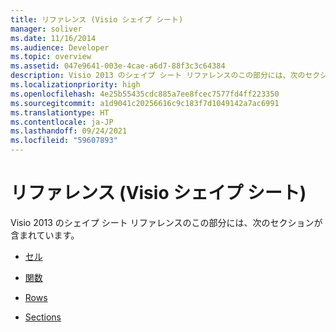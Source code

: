 ```yaml
---
title: リファレンス (Visio シェイプ シート)
manager: soliver
ms.date: 11/16/2014
ms.audience: Developer
ms.topic: overview
ms.assetid: 047e9641-003e-4cae-a6d7-88f3c3c64384
description: Visio 2013 のシェイプ シート リファレンスのこの部分には、次のセクションが含まれています。
ms.localizationpriority: high
ms.openlocfilehash: 4e25b55435cdc885a7ee8fcec7577fd4ff223350
ms.sourcegitcommit: a1d9041c20256616c9c183f7d1049142a7ac6991
ms.translationtype: HT
ms.contentlocale: ja-JP
ms.lasthandoff: 09/24/2021
ms.locfileid: "59607893"
---
```

# <a name="reference-visio-shapesheet"></a>リファレンス (Visio シェイプ シート)

Visio 2013 のシェイプ シート リファレンスのこの部分には、次のセクションが含まれています。
  
- [セル](a-cell-geometry-section.md)
    
- [関数](abs-function-visioshapesheet.md)
    
- [Rows](actions-row-actions-section.md)
    
- [Sections](1-d-endpoints-section.md)
    

